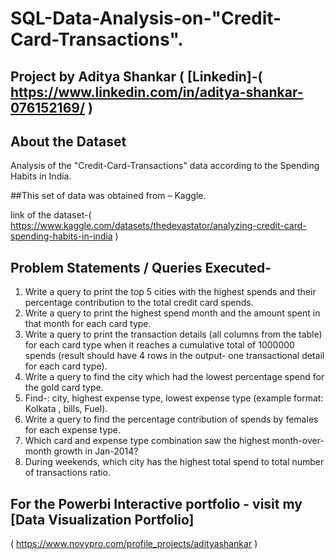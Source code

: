 # SQL-Data-Analysis-on-"Credit-Card-Transactions".

## Project by Aditya Shankar ( [Linkedin]-( https://www.linkedin.com/in/aditya-shankar-076152169/ )
## About the Dataset 
Analysis of the "Credit-Card-Transactions" data according to the Spending Habits in India.

##This set of data was obtained from – Kaggle.

  link of the dataset-( https://www.kaggle.com/datasets/thedevastator/analyzing-credit-card-spending-habits-in-india )

## Problem Statements / Queries Executed-
1.	Write a query to print the top 5 cities with the highest spends and their percentage contribution to  the total credit card spends.
2.	Write a query to print the highest spend month and the amount spent in that month for each card type.
3.	Write a query to print the transaction details (all columns from the table) for each card type when it reaches a cumulative total of 1000000 spends
	  (result should have 4 rows in the output- one transactional detail for each card type).
4.	Write a query to find the city which had the lowest percentage spend for the gold card type.
5.	Find-: city, highest expense type, lowest expense type (example format: Kolkata , bills, Fuel).
6.	Write a query to find the percentage contribution of spends by females for each expense type.
7.	Which card and expense type combination saw the highest month-over-month growth in Jan-2014?
8.	During weekends, which city has the highest total spend to total number of transactions ratio.

## For the Powerbi Interactive portfolio - visit my [Data Visualization Portfolio]
( https://www.novypro.com/profile_projects/adityashankar )
